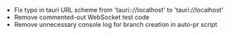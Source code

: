 ---
---

- Fix typo in tauri URL scheme from 'tauri:://localhost' to 'tauri://localhost'
- Remove commented-out WebSocket test code
- Remove unnecessary console log for branch creation in auto-pr script
